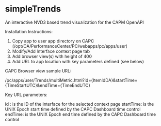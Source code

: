 # simpleTrends
An interactive NVD3 based trend visualization for the CAPM OpenAPI

Installation Instructions:

1. Copy app to user app directory on CAPC (/opt/CA/PerformanceCenter/PC/webapps/pc/apps/user)
2. Modify/Add Interface context page tab
3. Add browser view(s) with height of 400
4. Add URL to app location with key parameters defined (see below)

CAPC Browser view sample URL:

/pc/apps/user/Trends/multiMetric.html?id={ItemIdDA}&startTime={TimeStartUTC}&endTime={TimeEndUTC}

Key URL parameters:

id : is the ID of the interface for the selected context page
startTime: is the UNIX Epoch start time defined by the CAPC Dashboard time control
endTime: is the UNIX Epoch end time defined by the CAPC Dashboard time control
